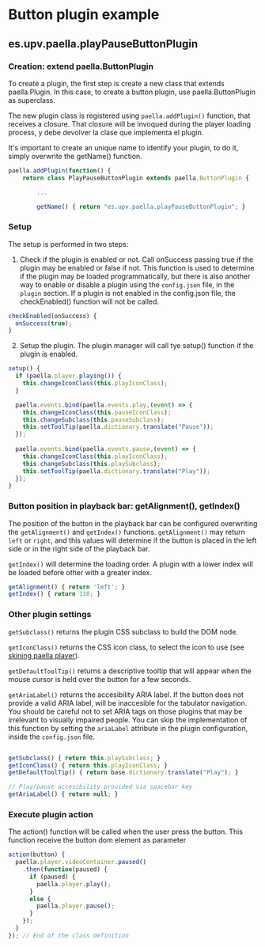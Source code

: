 ---
---

# Button plugin example

## es.upv.paella.playPauseButtonPlugin

### Creation: extend paella.ButtonPlugin

To create a plugin, the first step is create a new class that extends paella.Plugin. In this case, to create a button plugin, use paella.ButtonPlugin as superclass.

The new plugin class is registered using `paella.addPlugin()` function, that receives a closure. That closure will be invoqued during the player loading process, y debe devolver la clase que implementa el plugin.

It's important to create an unique name to identify your plugin, to do it, simply overwrite the getName() function.

```javascript
paella.addPlugin(function() {
	return class PlayPauseButtonPlugin extends paella.ButtonPlugin {

		...

		getName() { return "es.upv.paella.playPauseButtonPlugin"; }
```

### Setup

The setup is performed in two steps:

1. Check if the plugin is enabled or not. Call onSuccess passing true if the plugin may be enabled or false if not. This function is used to determine if the plugin may be loaded programmatically, but there is also another way to enable or disable a plugin using the `config.json` file, in the `plugin` section. If a plugin is not enabled in the config.json file, the checkEnabled() function will not be called.

```javascript
checkEnabled(onSuccess) {
  onSuccess(true);
}
```

2. Setup the plugin. The plugin manager will call tye setup() function if the plugin is enabled.

```javascript
setup() {	
  if (paella.player.playing()) {
    this.changeIconClass(this.playIconClass);
  }

  paella.events.bind(paella.events.play,(event) => {
    this.changeIconClass(this.pauseIconClass);
    this.changeSubclass(this.pauseSubclass);
    this.setToolTip(paella.dictionary.translate("Pause"));
  });
  
  paella.events.bind(paella.events.pause,(event) => {
    this.changeIconClass(this.playIconClass);
    this.changeSubclass(this.playSubclass);
    this.setToolTip(paella.dictionary.translate("Play"));
  });
}
```

### Button position in playback bar: getAlignment(), getIndex()

The position of the button in the playback bar can be configured overwriting the `getAlignment()` and `getIndex()` functions. `getAlignment()` may return `left` or `right`, and this values will determine if the button is placed
in the left side or in the right side of the playback bar.

`getIndex()` will determine the loading order. A plugin with a lower index will be loaded before other with a greater index.

```javascript
getAlignment() { return 'left'; }
getIndex() { return 110; }
```

### Other plugin settings

`getSubclass()` returns the plugin CSS subclass to build the DOM node.

`getIconClass()` returns the CSS icon class, to select the icon to use (see [skining paella player](../adopters/skining.md)).

`getDefaultToolTip()` returns a descriptive tooltip that will appear when the mouse cursor is held over the button for a few seconds.

`getAriaLabel()` returns the accesibility ARIA label. If the button does not provide a valid ARIA label, will be inaccesible for the tabulator navigation. You should be careful not to set ARIA tags on those plugins that may be irrelevant to visually impaired people. You can skip the implementation of this function by setting the `ariaLabel` attribute in the plugin configuration, inside the `config.json` file.

```javascript

getSubclass() { return this.playSubclass; }
getIconClass() { return this.playIconClass; }
getDefaultToolTip() { return base.dictionary.translate("Play"); }

// Play/pause accesibility provided via spacebar key
getAriaLabel() { return null; }

```

### Execute plugin action

The action() function will be called when the user press the button. This function receive the button
dom element as parameter

```javascript
action(button) {
  paella.player.videoContainer.paused()
    .then(function(paused) {
      if (paused) {
      	paella.player.play();
      }
      else {
      	paella.player.pause();
      }
    });
  }
});	// End of the class definition
```
